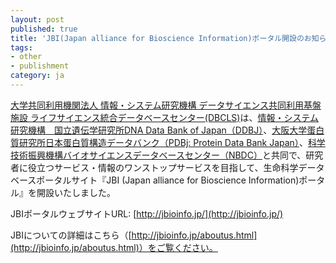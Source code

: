 ```yaml
---
layout: post
published: true
title: 'JBI(Japan alliance for Bioscience Information)ポータル開設のお知らせ'
tags:
- other
- publishment
category: ja
---
```


[大学共同利用機関法人 情報・システム研究機構 データサイエンス共同利用基盤施設 ライフサイエンス統合データベースセンター(DBCLS)](http://dbcls.rois.ac.jp/)は、[情報・システム研究機構　国立遺伝学研究所DNA Data Bank of Japan（DDBJ）](http://www.ddbj.nig.ac.jp/index-j.html)、[大阪大学蛋白質研究所日本蛋白質構造データバンク（PDBj: Protein Data Bank Japan）](https://pdbj.org/)、[科学技術振興機構バイオサイエンスデータベースセンター（NBDC）](https://biosciencedbc.jp/)と共同で、研究者に役立つサービス・情報のワンストップサービスを目指して、生命科学データベースポータルサイト『JBI (Japan alliance for Bioscience Information)ポータル』を開設いたしました。


JBIポータルウェブサイトURL: [http://jbioinfo.jp/](http://jbioinfo.jp/)


JBIについての詳細はこちら（[http://jbioinfo.jp/aboutus.html](http://jbioinfo.jp/aboutus.html)）をご覧ください。
